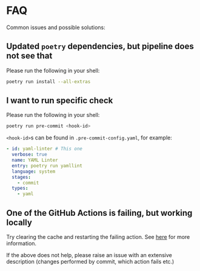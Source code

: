 # FAQ

Common issues and possible solutions:

## Updated `poetry` dependencies, but pipeline does not see that

Please run the following in your shell:

```sh
poetry run install --all-extras
```

## I want to run specific check

Please run the following in your shell:

```sh
poetry run pre-commit <hook-id>
```

`<hook-id>`s can be found in `.pre-commit-config.yaml`, for example:

```yaml
- id: yaml-linter # This one
  verbose: true
  name: YAML Linter
  entry: poetry run yamllint
  language: system
  stages:
    - commit
  types:
    - yaml
```

## One of the GitHub Actions is failing, but working locally

Try clearing the cache and restarting the failing action.
See
[here](https://docs.github.com/en/actions/using-workflows/caching-dependencies-to-speed-up-workflows#managing-laches)
for more information.

If the above does not help, please raise an issue with an extensive
description (changes performed by commit, which action fails etc.)
